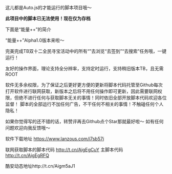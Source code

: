 这儿都是Auto.js的才能运行的脚本项目哦～

**此项目中的脚本已无法使用！现在仅为存档**

下面是“能量++”的简介

“能量++”Alpha1.0版本来啦～

完美完成TB双十二全民寻宝活动中的所有“”去浏览“去签到”“去搜索”任务哦，一键运行！

友好的操作界面，理论支持全分辨率，支持定时运行，支持稍旧版本TB，且无需ROOT

软件无多余权限，为了保证之后更好更方便的更新将脚本代码托管至Github每次打开软件进行联网获取，新版本之后将不用任何操作即可更新，因此需要联网权限，但绝不进行任何与获取脚本无关的事情！同时依旧全部开放脚本代码欢迎各位监督！
脚本的全部运行不加任何广告，不干任何不相关的事情！不触碰任何个人隐私！

如果你觉得写的还不错的话，转赞评再去Github点个Star那就最好啦～
如有任何问题欢迎向我反馈哦～

软件下载地址 https://www.lanzous.com/i7sb57i 

联网获取脚本的脚本代码 http://t.cn/AigEgCuY 
主脚本代码 http://t.cn/AigEgRFQ 

酷安动态地址http://t.cn/Aigm5aJ1
